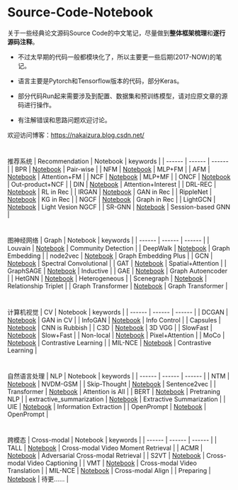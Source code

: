# Source-Code-Notebook

关于一些经典论文源码Source Code的中文笔记，尽量做到**整体框架梳理**和**逐行源码注释**。

* 不过太早期的代码一般都模块化了，所以主要更一些后期(2017-NOW)的笔记。

* 语言主要是Pytorch和Tensorflow版本的代码，部分Keras。

* 部分代码Run起来需要涉及到配置、数据集和预训练模型，请对应原文章的源码进行操作。

* 有注解错误和思路问题欢迎讨论。


欢迎访问博客：https://nakaizura.blog.csdn.net/

#
推荐系统
| Recommendation | Notebook | keywords |
| ------ | ------ |  ------ |
| BPR | [Notebook](https://github.com/nakaizura/Source-Code-Notebook/tree/master/BPR) | Pair-wise |
| NFM | [Notebook](https://github.com/nakaizura/Source-Code-Notebook/tree/master/NFM) | MLP+FM |
| AFM | [Notebook](https://github.com/nakaizura/Source-Code-Notebook/tree/master/AFM) | Attention+FM |
| NCF | [Notebook](https://github.com/nakaizura/Source-Code-Notebook/tree/master/NCF) | MLP+MF |
| ONCF | [Notebook](https://github.com/nakaizura/Source-Code-Notebook/tree/master/ONCF) | Out-product+NCF |
| DIN | [Notebook](https://github.com/nakaizura/Source-Code-Notebook/tree/master/DIN) | Attention+Interest |
| DRL-REC | [Notebook](https://github.com/nakaizura/Source-Code-Notebook/tree/master/DRL-REC) | RL in Rec |
| IRGAN | [Notebook](https://github.com/nakaizura/Source-Code-Notebook/tree/master/IRGAN) | GAN in Rec |
| RippleNet | [Notebook](https://github.com/nakaizura/Source-Code-Notebook/tree/master/RippleNet) | KG in Rec |
| NGCF | [Notebook](https://github.com/nakaizura/Source-Code-Notebook/tree/master/NGCF) | Graph in Rec |
| LightGCN | [Notebook](https://github.com/nakaizura/Source-Code-Notebook/tree/master/LightGCN) | Light Vesion NGCF |
| SR-GNN | [Notebook](https://github.com/nakaizura/Source-Code-Notebook/tree/master/SR-GNN) | Session-based GNN |

#
图神经网络
| Graph | Notebook | keywords |
| ------ | ------ | ------ |
| Louvain | [Notebook](https://github.com/nakaizura/Source-Code-Notebook/tree/master/Louvain) | Community Detection |
| DeepWalk | [Notebook](https://github.com/nakaizura/Source-Code-Notebook/tree/master/DeepWalk) | Graph Embedding |
| node2vec | [Notebook](https://github.com/nakaizura/Source-Code-Notebook/tree/master/node2vec) | Graph Embedding Plus |
| GCN | [Notebook](https://github.com/nakaizura/Source-Code-Notebook/tree/master/GCN) | Spectral Convolutional |
| GAT | [Notebook](https://github.com/nakaizura/Source-Code-Notebook/tree/master/GAT) | Spatial+Attention |
| GraphSAGE | [Notebook](https://github.com/nakaizura/Source-Code-Notebook/tree/master/GraphSAGE) | Inductive |
| GAE | [Notebook](https://github.com/nakaizura/Source-Code-Notebook/tree/master/GAE) | Graph Autoencoder |
| HetGNN | [Notebook](https://github.com/nakaizura/Source-Code-Notebook/tree/master/HetGNN) | Heterogeneous |
| Scenegraph | [Notebook](https://github.com/nakaizura/Source-Code-Notebook/tree/master/Scenegraph) | Relationship Triplet |
| Graph Transformer | [Notebook](https://github.com/nakaizura/Source-Code-Notebook/tree/master/Graph-Transformer) | Graph Transformer |

#
计算机视觉
| CV | Notebook | keywords |
| ------ | ------ | ------ |
| DCGAN | [Notebook](https://github.com/nakaizura/Source-Code-Notebook/tree/master/DCGAN) | GAN in CV |
| InfoGAN | [Notebook](https://github.com/nakaizura/Source-Code-Notebook/tree/master/InfoGAN) | Info Control |
| Capsules | [Notebook](https://github.com/nakaizura/Source-Code-Notebook/tree/master/Capsules) | CNN is Rubbish |
| C3D | [Notebook](https://github.com/nakaizura/Source-Code-Notebook/tree/master/C3D) | 3D VGG |
| SlowFast | [Notebook](https://github.com/nakaizura/Source-Code-Notebook/tree/master/SlowFast) | Slow+Fast |
| Non-local | [Notebook](https://github.com/nakaizura/Source-Code-Notebook/tree/master/Non-local) | Pixel+Attention |
| MoCo | [Notebook](https://github.com/nakaizura/Source-Code-Notebook/tree/master/MoCo) | Contrastive Learning |
| MIL-NCE | [Notebook](https://github.com/nakaizura/Source-Code-Notebook/tree/master/MIL-NCE) | Contrastive Learning |

#
自然语言处理
| NLP | Notebook | keywords |
| ------ | ------ | ------ |
| NTM | [Notebook](https://github.com/nakaizura/Source-Code-Notebook/tree/master/NTM) | NVDM-GSM |
| Skip-Thought | [Notebook](https://github.com/nakaizura/Source-Code-Notebook/tree/master/Skip-ThoughtVectors) | Sentence2vec |
| Transformer | [Notebook](https://github.com/nakaizura/Source-Code-Notebook/tree/master/Transformer) | Attention is All |
| BERT | [Notebook](https://github.com/nakaizura/Source-Code-Notebook/tree/master/BERT) | Pretraning NLP |
| extractive_summarization | [Notebook](https://github.com/nakaizura/Source-Code-Notebook/tree/master/extractive_summarization) | Extractive Summarization |
| UIE | [Notebook](https://github.com/nakaizura/Source-Code-Notebook/tree/master/UIE) | Information Extraction |
| OpenPrompt | [Notebook](https://github.com/nakaizura/Source-Code-Notebook/tree/master/OpenPrompt) | OpenPrompt |

#
跨模态
| Cross-modal | Notebook | keywords |
| ------ | ------ | ------ |
| TALL | [Notebook](https://github.com/nakaizura/Source-Code-Notebook/tree/master/CTRL) | Cross-modal Video Moment Retrieval |
| ACMR | [Notebook](https://github.com/nakaizura/Source-Code-Notebook/tree/master/ACMR) | Adversarial Cross-modal Retrieval  |
| S2VT | [Notebook](https://github.com/nakaizura/Source-Code-Notebook/tree/master/S2VT) | Cross-modal Video Captioning  |
| VMT | [Notebook](https://github.com/nakaizura/Source-Code-Notebook/tree/master/VMT) | Cross-modal Video Translation  |
| MIL-NCE | [Notebook](https://github.com/nakaizura/Source-Code-Notebook/tree/master/MIL-NCE) | Cross-modal Align |
| Preparing | [Notebook](https://github.com/nakaizura/Source-Code-Notebook/tree/master/) | 待更...... |
